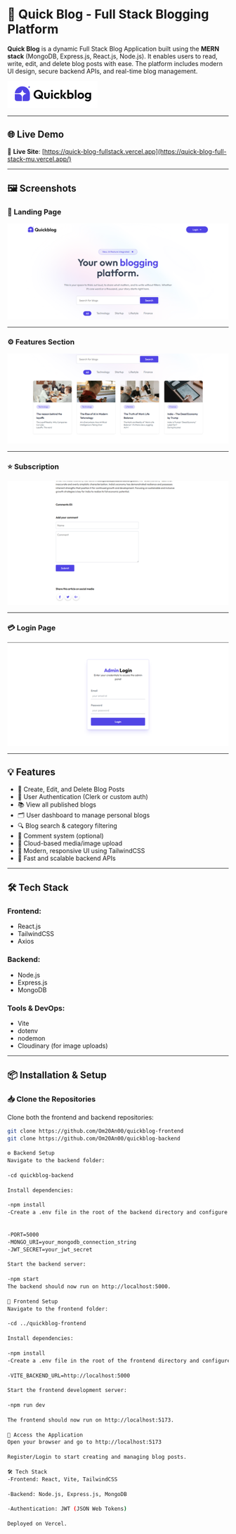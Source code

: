# 📝 Quick Blog - Full Stack Blogging Platform

**Quick Blog** is a dynamic Full Stack Blog Application built using the **MERN stack** (MongoDB, Express.js, React.js, Node.js). It enables users to read, write, edit, and delete blog posts with ease. The platform includes modern UI design, secure backend APIs, and real-time blog management.

![AI Blog Screenshot](https://raw.githubusercontent.com/Om20An00/Quick-Blog-Public/main/client/src/assets/1.png)


---

## 🌐 Live Demo

🔗 **Live Site**: [https://quick-blog-fullstack.vercel.app](https://quick-blog-full-stack-mu.vercel.app/)

---

## 🖼️ Screenshots

### 🚪 Landing Page  
![AI Blog Screenshot 2](https://raw.githubusercontent.com/Om20An00/Quick-Blog-Public/main/client/src/assets/2.png)


---

### ⚙️ Features Section  
![AI Blog Screenshot 3](https://raw.githubusercontent.com/Om20An00/Quick-Blog-Public/main/client/src/assets/3.png)



---

### ⭐ Subscription  
![AI Blog Screenshot 4](https://raw.githubusercontent.com/Om20An00/Quick-Blog-Public/main/client/src/assets/4.png)


---

### 💳 Login Page  
![AI Blog Screenshot 5](https://raw.githubusercontent.com/Om20An00/Quick-Blog-Public/main/client/src/assets/5.png)



---

## 💡 Features

- 📝 Create, Edit, and Delete Blog Posts
- 🔐 User Authentication (Clerk or custom auth)
- 📚 View all published blogs
- 🗂️ User dashboard to manage personal blogs
- 🔍 Blog search & category filtering
- 💬 Comment system (optional)
- 📁 Cloud-based media/image upload
- 🎨 Modern, responsive UI using TailwindCSS
- 🚀 Fast and scalable backend APIs

---

## 🛠 Tech Stack

### Frontend:
- React.js  
- TailwindCSS  
- Axios  

### Backend:
- Node.js  
- Express.js  
- MongoDB 

### Tools & DevOps:
- Vite  
- dotenv  
- nodemon  
- Cloudinary (for image uploads)

---

## 📦 Installation & Setup

### 📥 Clone the Repositories
Clone both the frontend and backend repositories:
```bash
git clone https://github.com/Om20An00/quickblog-frontend
git clone https://github.com/Om20An00/quickblog-backend

⚙️ Backend Setup
Navigate to the backend folder:

-cd quickblog-backend

Install dependencies:

-npm install
-Create a .env file in the root of the backend directory and configure the following:


-PORT=5000
-MONGO_URI=your_mongodb_connection_string
-JWT_SECRET=your_jwt_secret

Start the backend server:

-npm start
The backend should now run on http://localhost:5000.

🎨 Frontend Setup
Navigate to the frontend folder:

-cd ../quickblog-frontend

Install dependencies:

-npm install
-Create a .env file in the root of the frontend directory and configure the following:

-VITE_BACKEND_URL=http://localhost:5000

Start the frontend development server:

-npm run dev

The frontend should now run on http://localhost:5173.

🚀 Access the Application
Open your browser and go to http://localhost:5173

Register/Login to start creating and managing blog posts.

🛠 Tech Stack
-Frontend: React, Vite, TailwindCSS

-Backend: Node.js, Express.js, MongoDB

-Authentication: JWT (JSON Web Tokens)

Deployed on Vercel.
